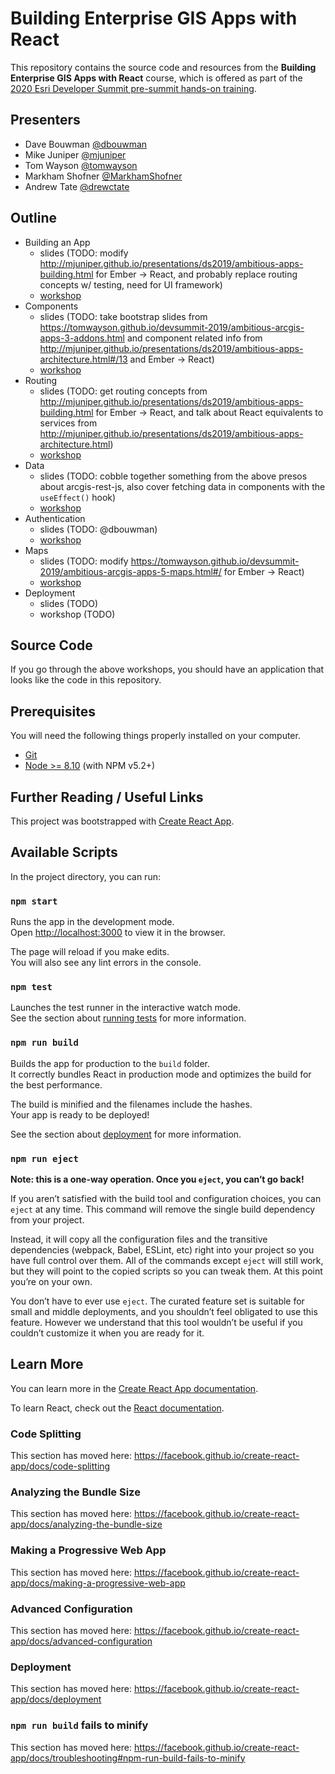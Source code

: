 # Building Enterprise GIS Apps with React

This repository contains the source code and resources from the **Building Enterprise GIS Apps with React** course, which is offered as part of the [2020 Esri Developer Summit pre-summit hands-on training](https://www.esri.com/en-us/about/events/devsummit/agenda/pre-summit-hands-on-training).

## Presenters

- Dave Bouwman [@dbouwman](https://github.com/dbouwman)
- Mike Juniper [@mjuniper](https://github.com/mjuniper)
- Tom Wayson [@tomwayson](https://github.com/tomwayson)
- Markham Shofner [@MarkhamShofner](https://github.com/MarkhamShofner)
- Andrew Tate [@drewctate](https://github.com/drewctate)

## Outline

- Building an App
  - slides (TODO: modify http://mjuniper.github.io/presentations/ds2019/ambitious-apps-building.html for Ember -> React, and probably replace routing concepts w/ testing, need for UI framework)
  - [workshop](./workshop/1-building-an-app.md)
- Components
  - slides (TODO: take bootstrap slides from https://tomwayson.github.io/devsummit-2019/ambitious-arcgis-apps-3-addons.html and component related info from http://mjuniper.github.io/presentations/ds2019/ambitious-apps-architecture.html#/13 and Ember -> React)
  - [workshop](./workshop/2-components.md)
- Routing
  - slides (TODO: get routing concepts from http://mjuniper.github.io/presentations/ds2019/ambitious-apps-building.html for Ember -> React, and talk about React equivalents to services from http://mjuniper.github.io/presentations/ds2019/ambitious-apps-architecture.html)
  - [workshop](./workshop/3-routing.md)
- Data
  - slides (TODO: cobble together something from the above presos about arcgis-rest-js, also cover fetching data in components with the `useEffect()` hook)
  - [workshop](./workshop/4-data.md)
- Authentication
  - slides (TODO: @dbouwman)
  - [workshop](./workshop/5-auth.md)
- Maps
  - slides (TODO: modify https://tomwayson.github.io/devsummit-2019/ambitious-arcgis-apps-5-maps.html#/ for Ember -> React)
  - [workshop](./workshop/6-maps.md)
- Deployment
  - slides (TODO)
  - workshop (TODO)

## Source Code

If you go through the above workshops, you should have an application that looks like the code in this repository.

## Prerequisites

You will need the following things properly installed on your computer.

* [Git](https://git-scm.com/)
* [Node >= 8.10](https://nodejs.org/) (with NPM v5.2+)

## Further Reading / Useful Links

This project was bootstrapped with [Create React App](https://github.com/facebook/create-react-app).

## Available Scripts

In the project directory, you can run:

### `npm start`

Runs the app in the development mode.<br />
Open [http://localhost:3000](http://localhost:3000) to view it in the browser.

The page will reload if you make edits.<br />
You will also see any lint errors in the console.

### `npm test`

Launches the test runner in the interactive watch mode.<br />
See the section about [running tests](https://facebook.github.io/create-react-app/docs/running-tests) for more information.

### `npm run build`

Builds the app for production to the `build` folder.<br />
It correctly bundles React in production mode and optimizes the build for the best performance.

The build is minified and the filenames include the hashes.<br />
Your app is ready to be deployed!

See the section about [deployment](https://facebook.github.io/create-react-app/docs/deployment) for more information.

### `npm run eject`

**Note: this is a one-way operation. Once you `eject`, you can’t go back!**

If you aren’t satisfied with the build tool and configuration choices, you can `eject` at any time. This command will remove the single build dependency from your project.

Instead, it will copy all the configuration files and the transitive dependencies (webpack, Babel, ESLint, etc) right into your project so you have full control over them. All of the commands except `eject` will still work, but they will point to the copied scripts so you can tweak them. At this point you’re on your own.

You don’t have to ever use `eject`. The curated feature set is suitable for small and middle deployments, and you shouldn’t feel obligated to use this feature. However we understand that this tool wouldn’t be useful if you couldn’t customize it when you are ready for it.

## Learn More

You can learn more in the [Create React App documentation](https://facebook.github.io/create-react-app/docs/getting-started).

To learn React, check out the [React documentation](https://reactjs.org/).

### Code Splitting

This section has moved here: https://facebook.github.io/create-react-app/docs/code-splitting

### Analyzing the Bundle Size

This section has moved here: https://facebook.github.io/create-react-app/docs/analyzing-the-bundle-size

### Making a Progressive Web App

This section has moved here: https://facebook.github.io/create-react-app/docs/making-a-progressive-web-app

### Advanced Configuration

This section has moved here: https://facebook.github.io/create-react-app/docs/advanced-configuration

### Deployment

This section has moved here: https://facebook.github.io/create-react-app/docs/deployment

### `npm run build` fails to minify

This section has moved here: https://facebook.github.io/create-react-app/docs/troubleshooting#npm-run-build-fails-to-minify
